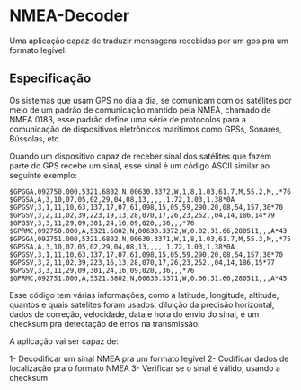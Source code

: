 # NMEA-Decoder
Uma aplicação capaz de traduzir mensagens recebidas por um gps pra um formato legível.

## Especificação
Os sistemas que usam GPS no dia a dia, se comunicam com os satélites por meio de um padrão de comunicação mantido pela NMEA, chamado de NMEA 0183, esse padrão define uma série de protocolos para a comunicação de dispositivos eletrônicos marítimos como GPSs, Sonares, Bússolas, etc. 

Quando um dispositivo capaz de receber sinal dos satélites que fazem parte do GPS recebe um sinal, esse sinal é um código ASCII similar ao seguinte exemplo:

`$GPGGA,092750.000,5321.6802,N,00630.3372,W,1,8,1.03,61.7,M,55.2,M,,*76
$GPGSA,A,3,10,07,05,02,29,04,08,13,,,,,1.72,1.03,1.38*0A
$GPGSV,3,1,11,10,63,137,17,07,61,098,15,05,59,290,20,08,54,157,30*70
$GPGSV,3,2,11,02,39,223,19,13,28,070,17,26,23,252,,04,14,186,14*79
$GPGSV,3,3,11,29,09,301,24,16,09,020,,36,,,*76
$GPRMC,092750.000,A,5321.6802,N,00630.3372,W,0.02,31.66,280511,,,A*43
$GPGGA,092751.000,5321.6802,N,00630.3371,W,1,8,1.03,61.7,M,55.3,M,,*75
$GPGSA,A,3,10,07,05,02,29,04,08,13,,,,,1.72,1.03,1.38*0A
$GPGSV,3,1,11,10,63,137,17,07,61,098,15,05,59,290,20,08,54,157,30*70
$GPGSV,3,2,11,02,39,223,16,13,28,070,17,26,23,252,,04,14,186,15*77
$GPGSV,3,3,11,29,09,301,24,16,09,020,,36,,,*76
$GPRMC,092751.000,A,5321.6802,N,00630.3371,W,0.06,31.66,280511,,,A*45`

Esse código tem várias informações, como a latitude, longitude, altitude, quantos e quais satélites foram usados, diluição da precisão horizontal, dados de correção, velocidade, data e hora do envio do sinal, e um checksum pra detectação de erros na transmissão.

A aplicação vai ser capaz de:

1- Decodificar um sinal NMEA pra um formato legível
2- Codificar dados de localização pra o formato NMEA
3- Verificar se o sinal é válido, usando a checksum
